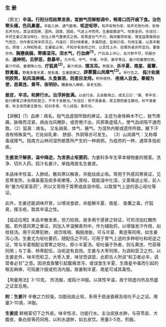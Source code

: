 ### 生 姜

〔原文〕**辛温。行阳分而祛寒发表，宣肺气而解郁调中，畅胃口而开痰下食。治伤寒头痛，伤风鼻塞，**<small>辛能入肺，通气散寒。</small>**咳逆呕哕，**<small>有声有物为呕，有声无物为哕，有物无声为吐。其证或因寒、因热、因食、因痰，气逆上冲而然。生姜能散逆气，呕家圣药。东垣曰：辛药生姜之类治呕吐，但治上焦气壅表实之病。若胃虚谷气不行，胸闭塞而呕者，惟宜益胃推扬谷气而已，勿作表实用辛药泻之。丹溪曰：阴分咳嗽者，多属阴虚，宜用贝母，勿用生姜，以其辛散也。昂按：人特知陈皮、生姜能止呕，不知亦有发呕之时，以其性上升，如胃热者非所宜也。藿香亦然。</small>**胸壅痰膈，寒痛湿泻。消水气，行血痹<sup>(1)</sup>，**<small>产后血上冲心，及污秽不尽，煎服亦良。</small>**通神明，去秽恶，救暴卒，**<small>凡中风、中气、中暑、中恶、暴卒等证，姜汁和童便饮效。姜汁开痰，童便降火也。</small>**疗狐臭<sup>(2)</sup>，**<small>姜汁频涂。</small>**搽冻耳。**<small>熬膏涂。</small>**杀半夏、南星、菌蕈、野禽毒，**<small>野禽多食半夏，故有毒，生姜能解之。</small>**辟雾露山岚瘴气<sup>(3)</sup>。**<small>早行含之。</small> **捣汁和黄明胶熬，贴风湿痹痛。久食兼酒，则患目发痔。**<small>积热使然。</small> **疮痈人忌食。秦椒为使，恶黄连、黄芩、夜明砂。**<small>糟姜纳入蝉蜕，虽老无筋。</small>

**姜皮，辛凉。和脾行水。治浮肿胀满。**<small>以皮行皮，五皮散用之。成无己曰：“姜、枣辛甘，能行脾胃之律液而和营卫，不专于发散也。”东垣曰：夜不食姜者，夜主閤而姜主闢也。秋不食姜者，秋主收而姜主散也。妊妇多食，令儿歧指，象形也。</small>

【讲解】（1）血痹：病名。指气血虚弱所致的痹证。主症为身体麻木不仁，肢节疼痛，脉微而涩紧。病由当风睡卧，或劳倦汗出，风邪乘虚侵入，使气血闭阻不通而致。（2）狐臭：病名。
又名胡臭、体气、腋气。为湿热内郁或遗传所致。腋下汗液有特殊臭气。它处如乳晕、 脐部、外阴等亦可发生。 （3）山岚瘴气：又称瘴毒或瘴气。指南方山林间湿热郁蒸所产生的一种病邪。为疫疠的一种，通常多指疟疾。

**生姜发汗解表，温中降逆，为发表止呕要药**。为姜科多年生草本植物姜的根茎。洗净、切片入药。捣汁名姜汁。单独用皮名生姜皮。	

本品味辛性温，入肺经。散风寒以解表，并能祛痰止咳。常用于外感风寒表证，见恶寒发热，头痛鼻塞及痰多咳嗽等。入胃经，既能温中化湿，又善降逆止呕，前人称“姜为呕家圣药”，所以又常用于胃寒或痰湿中阻，以致胃气上逆的恶心呕吐等证。

此外，生姜还能调味开胃，以增进食欲，并能解半夏、南星、
鱼蟹之毒。疗狐臭，搽冻疮，取其辛温之性。

【临证应用】本品辛散发表，但力较弱，故多用于感冒之轻证，可煎汤加红糖热服。若外感风寒之重证，则加入辛温解表剂中，作为辅助药，以增强发汗作用，如桂枝汤。用于风寒犯肺，
痰饮咳喘、胸脘痞胀，可与半夏、黄连等同用，如生姜泻心汤。生姜尤为呕吐要药，随配伍之不同，可用于胃气上逆的多种呕吐和呃逆之证，常与半夏相配治胃寒之呕吐，即小半夏汤。呕吐偏于热者，则与黄连、竹茹等同用；与丁香、柿蒂配伍，治呃逆有良效。生姜与大枣同用，为调和营卫之剂，以生姜走外，味辛而和卫，大枣入里，味甘而调营，此即古人所说“和卫者必辛，调营者必甘"之意。因进食鱼蟹引起腹痛泄泻，或误食生半夏、生南星中毒而引起的喉舌麻痹，可捣姜汁服或煎汤内服。故姜制半夏、南星可减其毒性。

【用量用法】3-10克。 煎汤服，或捣汁冲服。以其性辛温，故于阴虚内热及热盛之证宜忌用。

**附：生姜汁** 辛散之力较强，功能祛痰止呕，多用于痰迷昏厥及呕吐不止之证。用量3-10滴，冲服。

**生姜皮** 鲜根茎切下之外皮。味辛性凉，功能行水。主治皮肤水肿，与茯苓皮、大腹皮、桑白皮等药同用，以利水退肿，如五皮饮。用量3-5克，煎服。
